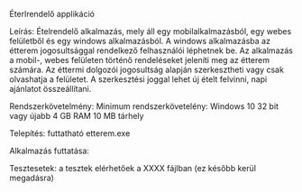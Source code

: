 
Éterlrendelő applikáció

Leírás:
Ételrendelő alkalmazás, mely áll egy mobilalkalmazásból, egy webes felületből és egy windows alkalmazásból.
A windows alkalmazásba az étterem jogosultsággal rendelkező felhasználói léphetnek be.
Az alkalmazás a mobil-, webes felületen történő rendeléseket jeleníti meg az étterem számára. Az éttermi dolgozói jogosultság alapján szerkesztheti vagy csak olvashatja a felületet. A szerkesztési joggal lehet új ételt felvinni, napi ajánlatot összeállítani. 


Rendszerkövetelmény:
Minimum rendszerkövetelény:
Windows 10 32 bit vagy újabb
4 GB RAM 
10 MB tárhely

Telepítés:
futtatható etterem.exe


Alkalmazás futtatása:

Tesztesetek:
a tesztek elérhetőek a XXXX fájlban (ez később kerül megadásra)

